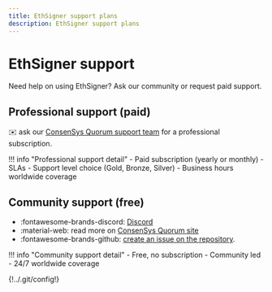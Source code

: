 ```yaml
---
title: EthSigner support plans
description: EthSigner support plans
---
```


# EthSigner support

Need help on using EthSigner? Ask our community or request paid support.

## Professional support (paid)

:envelope: ask our [ConsenSys Quorum support team](mailto:quorum@consensys.net) for a professional subscription.

!!! info "Professional support detail"
    - Paid subscription (yearly or monthly)
    - SLAs
    - Support level choice (Gold, Bronze, Silver)
    - Business hours worldwide coverage

## Community support (free)

- :fontawesome-brands-discord: [Discord](https://discord.gg/5U9Jwp7)
- :material-web: read more on [ConsenSys Quorum site](https://consensys.net/quorum/)
- :fontawesome-brands-github: [create an issue on the repository](https://github.com/ConsenSys/ethsigner/issues).

!!! info "Community support detail"
    - Free, no subscription
    - Community led
    - 24/7 worldwide coverage

{!../.git/config!}
